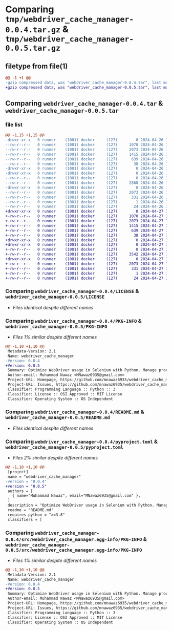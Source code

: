 # Comparing `tmp/webdriver_cache_manager-0.0.4.tar.gz` & `tmp/webdriver_cache_manager-0.0.5.tar.gz`

## filetype from file(1)

```diff
@@ -1 +1 @@
-gzip compressed data, was "webdriver_cache_manager-0.0.4.tar", last modified: Fri Apr 26 17:04:45 2024, max compression
+gzip compressed data, was "webdriver_cache_manager-0.0.5.tar", last modified: Sat Apr 27 19:53:14 2024, max compression
```

## Comparing `webdriver_cache_manager-0.0.4.tar` & `webdriver_cache_manager-0.0.5.tar`

### file list

```diff
@@ -1,15 +1,15 @@
-drwxr-xr-x   0 runner    (1001) docker     (127)        0 2024-04-26 17:04:45.655012 webdriver_cache_manager-0.0.4/
--rw-r--r--   0 runner    (1001) docker     (127)     1070 2024-04-26 17:04:41.000000 webdriver_cache_manager-0.0.4/LICENSE
--rw-r--r--   0 runner    (1001) docker     (127)     2073 2024-04-26 17:04:45.655012 webdriver_cache_manager-0.0.4/PKG-INFO
--rw-r--r--   0 runner    (1001) docker     (127)     1415 2024-04-26 17:04:41.000000 webdriver_cache_manager-0.0.4/README.md
--rw-r--r--   0 runner    (1001) docker     (127)      639 2024-04-26 17:04:41.000000 webdriver_cache_manager-0.0.4/pyproject.toml
--rw-r--r--   0 runner    (1001) docker     (127)       38 2024-04-26 17:04:45.655012 webdriver_cache_manager-0.0.4/setup.cfg
-drwxr-xr-x   0 runner    (1001) docker     (127)        0 2024-04-26 17:04:45.651012 webdriver_cache_manager-0.0.4/src/
-drwxr-xr-x   0 runner    (1001) docker     (127)        0 2024-04-26 17:04:45.655012 webdriver_cache_manager-0.0.4/src/webdriver_cache_manager/
--rw-r--r--   0 runner    (1001) docker     (127)        0 2024-04-26 17:04:41.000000 webdriver_cache_manager-0.0.4/src/webdriver_cache_manager/__init__.py
--rw-r--r--   0 runner    (1001) docker     (127)     2868 2024-04-26 17:04:41.000000 webdriver_cache_manager-0.0.4/src/webdriver_cache_manager/webdriver_cache_manager.py
-drwxr-xr-x   0 runner    (1001) docker     (127)        0 2024-04-26 17:04:45.655012 webdriver_cache_manager-0.0.4/src/webdriver_cache_manager.egg-info/
--rw-r--r--   0 runner    (1001) docker     (127)     2073 2024-04-26 17:04:45.000000 webdriver_cache_manager-0.0.4/src/webdriver_cache_manager.egg-info/PKG-INFO
--rw-r--r--   0 runner    (1001) docker     (127)      331 2024-04-26 17:04:45.000000 webdriver_cache_manager-0.0.4/src/webdriver_cache_manager.egg-info/SOURCES.txt
--rw-r--r--   0 runner    (1001) docker     (127)        1 2024-04-26 17:04:45.000000 webdriver_cache_manager-0.0.4/src/webdriver_cache_manager.egg-info/dependency_links.txt
--rw-r--r--   0 runner    (1001) docker     (127)       24 2024-04-26 17:04:45.000000 webdriver_cache_manager-0.0.4/src/webdriver_cache_manager.egg-info/top_level.txt
+drwxr-xr-x   0 runner    (1001) docker     (127)        0 2024-04-27 19:53:14.430691 webdriver_cache_manager-0.0.5/
+-rw-r--r--   0 runner    (1001) docker     (127)     1070 2024-04-27 19:53:10.000000 webdriver_cache_manager-0.0.5/LICENSE
+-rw-r--r--   0 runner    (1001) docker     (127)     2073 2024-04-27 19:53:14.430691 webdriver_cache_manager-0.0.5/PKG-INFO
+-rw-r--r--   0 runner    (1001) docker     (127)     1415 2024-04-27 19:53:10.000000 webdriver_cache_manager-0.0.5/README.md
+-rw-r--r--   0 runner    (1001) docker     (127)      639 2024-04-27 19:53:10.000000 webdriver_cache_manager-0.0.5/pyproject.toml
+-rw-r--r--   0 runner    (1001) docker     (127)       38 2024-04-27 19:53:14.430691 webdriver_cache_manager-0.0.5/setup.cfg
+drwxr-xr-x   0 runner    (1001) docker     (127)        0 2024-04-27 19:53:14.430691 webdriver_cache_manager-0.0.5/src/
+drwxr-xr-x   0 runner    (1001) docker     (127)        0 2024-04-27 19:53:14.430691 webdriver_cache_manager-0.0.5/src/webdriver_cache_manager/
+-rw-r--r--   0 runner    (1001) docker     (127)        0 2024-04-27 19:53:10.000000 webdriver_cache_manager-0.0.5/src/webdriver_cache_manager/__init__.py
+-rw-r--r--   0 runner    (1001) docker     (127)     3542 2024-04-27 19:53:10.000000 webdriver_cache_manager-0.0.5/src/webdriver_cache_manager/webdriver_cache_manager.py
+drwxr-xr-x   0 runner    (1001) docker     (127)        0 2024-04-27 19:53:14.430691 webdriver_cache_manager-0.0.5/src/webdriver_cache_manager.egg-info/
+-rw-r--r--   0 runner    (1001) docker     (127)     2073 2024-04-27 19:53:14.000000 webdriver_cache_manager-0.0.5/src/webdriver_cache_manager.egg-info/PKG-INFO
+-rw-r--r--   0 runner    (1001) docker     (127)      331 2024-04-27 19:53:14.000000 webdriver_cache_manager-0.0.5/src/webdriver_cache_manager.egg-info/SOURCES.txt
+-rw-r--r--   0 runner    (1001) docker     (127)        1 2024-04-27 19:53:14.000000 webdriver_cache_manager-0.0.5/src/webdriver_cache_manager.egg-info/dependency_links.txt
+-rw-r--r--   0 runner    (1001) docker     (127)       24 2024-04-27 19:53:14.000000 webdriver_cache_manager-0.0.5/src/webdriver_cache_manager.egg-info/top_level.txt
```

### Comparing `webdriver_cache_manager-0.0.4/LICENSE` & `webdriver_cache_manager-0.0.5/LICENSE`

 * *Files identical despite different names*

### Comparing `webdriver_cache_manager-0.0.4/PKG-INFO` & `webdriver_cache_manager-0.0.5/PKG-INFO`

 * *Files 1% similar despite different names*

```diff
@@ -1,10 +1,10 @@
 Metadata-Version: 2.1
 Name: webdriver_cache_manager
-Version: 0.0.4
+Version: 0.0.5
 Summary: Optimize WebDriver usage in Selenium with Python. Manage processes, terminate efficiently, and handle PIDs using CSV. Simplify automation!
 Author-email: Muhammad Nawaz <MNawaz6935@gmail.com>
 Project-URL: Homepage, https://github.com/mnawaz6935/webdriver_cache_manager
 Project-URL: Issues, https://github.com/mnawaz6935/webdriver_cache_manager/issues
 Classifier: Programming Language :: Python :: 3
 Classifier: License :: OSI Approved :: MIT License
 Classifier: Operating System :: OS Independent
```

### Comparing `webdriver_cache_manager-0.0.4/README.md` & `webdriver_cache_manager-0.0.5/README.md`

 * *Files identical despite different names*

### Comparing `webdriver_cache_manager-0.0.4/pyproject.toml` & `webdriver_cache_manager-0.0.5/pyproject.toml`

 * *Files 2% similar despite different names*

```diff
@@ -1,10 +1,10 @@
 [project]
 name = "webdriver_cache_manager"
-version = "0.0.4"
+version = "0.0.5"
 authors = [
   { name="Muhammad Nawaz", email="MNawaz6935@gmail.com" },
 ]
 description = "Optimize WebDriver usage in Selenium with Python. Manage processes, terminate efficiently, and handle PIDs using CSV. Simplify automation!"
 readme = "README.md"
 requires-python = ">=3.8"
 classifiers = [
```

### Comparing `webdriver_cache_manager-0.0.4/src/webdriver_cache_manager.egg-info/PKG-INFO` & `webdriver_cache_manager-0.0.5/src/webdriver_cache_manager.egg-info/PKG-INFO`

 * *Files 1% similar despite different names*

```diff
@@ -1,10 +1,10 @@
 Metadata-Version: 2.1
 Name: webdriver_cache_manager
-Version: 0.0.4
+Version: 0.0.5
 Summary: Optimize WebDriver usage in Selenium with Python. Manage processes, terminate efficiently, and handle PIDs using CSV. Simplify automation!
 Author-email: Muhammad Nawaz <MNawaz6935@gmail.com>
 Project-URL: Homepage, https://github.com/mnawaz6935/webdriver_cache_manager
 Project-URL: Issues, https://github.com/mnawaz6935/webdriver_cache_manager/issues
 Classifier: Programming Language :: Python :: 3
 Classifier: License :: OSI Approved :: MIT License
 Classifier: Operating System :: OS Independent
```


